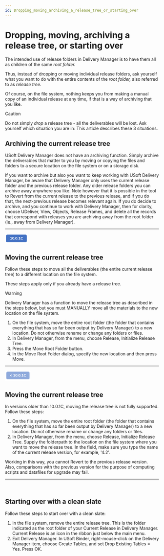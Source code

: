 ```yaml
---
id: Dropping_moving_archiving_a_release_tree_or_starting_over
---
```


# Dropping, moving, archiving a release tree, or starting over

The intended use of release folders in Delivery Manager is to have them all as children of the same *root folder.* 

Thus, instead of dropping or moving individual release folders, ask yourself what you want to do with the entire contents of the *root folder,* also referred to as *release tree.*

Of course, on the file system, nothing keeps you from making a manual copy of an individual release at any time, if that is a way of archiving that you like.

> [!CAUTION]
> Do not simply *drop* a release tree - all the deliverables will be lost. Ask yourself which situation you are in:
> This article describes these 3 situations.

## Archiving the current release tree

USoft Delivery Manager does not have an archiving function. Simply archive the deliverables that matter to you by moving or copying the files and folders to a secure location on the file system or on a storage disk.

If you want to archive but also you want to keep working with USoft Delivery Manager, be aware that Delivery Manager only uses the current release folder and the previous release folder. Any older release folders you can archive away anywhere you like. Note however that it is possible in the tool to Revert from the current release to the previous release, and if you do that, the next-previous release becomes relevant again. If you do decide to archive, and you continue to work with Delivery Manager, then for clarity, choose UDeliver, View, Objects, Release Frames, and delete all the records that correspond with releases you are archiving away from the root folder (ie., away from Delivery Manager).

----

![](./assets/696e86c2-59ab-4525-82f9-b569cbf36a8a.png)



## Moving the current release tree

Follow these steps to move all the deliverables (the entire current release tree) to a different location on the file system.

These steps apply only if you already have a release tree.

> [!WARNING]
> Delivery Manager has a function to move the release tree as described in the steps below, but you must MANUALLY move all the materials to the new location on the file system.

1. On the file system, move the entire root folder (the folder that contains everything that has so far been output by Delivery Manager) to a new location. Do not otherwise rename or change any folders or files.
2. In Delivery Manager, from the menu, choose Release, Initialize Release Tree.
3. Press the Move Root Folder button.
4. In the Move Root Folder dialog, specify the new location and then press Move.

----

![](./assets/7a59c5ca-99fa-4a0a-aa59-68a9486514bc.png)



## Moving the current release tree

In versions older than 10.0.1C, moving the release tree is not fully supported. Follow these steps:

1. On the file system, move the entire root folder (the folder that contains everything that has so far been output by Delivery Manager) to a new location. Do not otherwise rename or change any folders or files.
2. In Delivery Manager, from the menu, choose Release, Initialize Release Tree. Supply the folderpath to the location on the file system where you want to move the release tree. In the field, make sure you type the name of the current release version, for example, '4.2’.

Working in this way, you cannot Revert to the previous release version. Also, comparisons with the previous version for the purpose of computing scripts and datafiles for upgrade may fail.

----

 

## Starting over with a clean slate

Follow these steps to start over with a clean slate:

1. In the file system, remove the entire release tree. This is the folder indicated as the root folder of your Current Release in Delivery Manager. Current Release is an icon in the ribbon just below the main menu.
2. Exit Delivery Manager. In USoft Binder, right-mouse-click on the Delivery Manager item, choose Create Tables, and set Drop Existing Tables = Yes. Press OK.